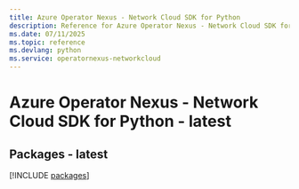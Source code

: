 ```yaml
---
title: Azure Operator Nexus - Network Cloud SDK for Python
description: Reference for Azure Operator Nexus - Network Cloud SDK for Python
ms.date: 07/11/2025
ms.topic: reference
ms.devlang: python
ms.service: operatornexus-networkcloud
---
```

# Azure Operator Nexus - Network Cloud SDK for Python - latest
## Packages - latest
[!INCLUDE [packages](operator-nexus---network-cloud-index.md)]